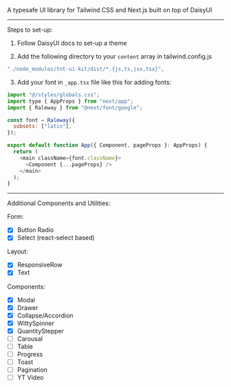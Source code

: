A typesafe UI library for Tailwind CSS and Next.js built on top of DaisyUI

---
Steps to set-up:

1. Follow DaisyUI docs to set-up a theme

2. Add the following directory to your `content` array in tailwind.config.js

```js
"./node_modules/tnt-ui-kit/dist/*.{js,ts,jsx,tsx}",
```

3. Add your font in `_app.tsx` file like this for adding fonts:

```js
import "@/styles/globals.css";
import type { AppProps } from "next/app";
import { Raleway } from "@next/font/google";

const font = Raleway({
  subsets: ["latin"],
});

export default function App({ Component, pageProps }: AppProps) {
  return (
    <main className={font.className}>
      <Component {...pageProps} />
    </main>
  );
}
```

---

Additional Components and Utilities:

Form:

- [X] Button Radio
- [X] Select (react-select based)

Layout:

- [X] ResponsiveRow
- [X] Text

Components:

- [X] Modal
- [X] Drawer
- [X] Collapse/Accordion
- [X] WittySpinner
- [X] QuantityStepper
- [ ] Carousal
- [ ] Table
- [ ] Progress
- [ ] Toast
- [ ] Pagination
- [ ] YT Video
